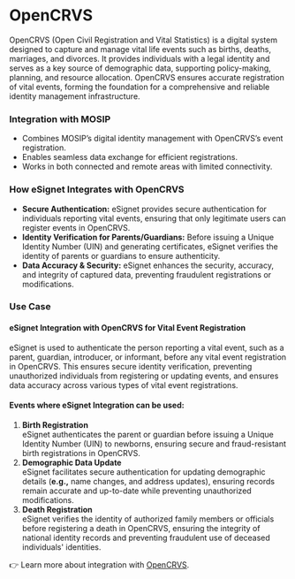 # OpenCRVS

OpenCRVS (Open Civil Registration and Vital Statistics) is a digital system designed to capture and manage vital life events such as births, deaths, marriages, and divorces. It provides individuals with a legal identity and serves as a key source of demographic data, supporting policy-making, planning, and resource allocation. OpenCRVS ensures accurate registration of vital events, forming the foundation for a comprehensive and reliable identity management infrastructure.

### **Integration with MOSIP** <a href="#integration-with-mosip" id="integration-with-mosip"></a>

* Combines MOSIP’s digital identity management with OpenCRVS’s event registration.
* Enables seamless data exchange for efficient registrations.
* Works in both connected and remote areas with limited connectivity.

### **How eSignet Integrates with OpenCRVS** <a href="#how-esignet-integrates-with-opencrvs" id="how-esignet-integrates-with-opencrvs"></a>

* **Secure Authentication:** eSignet provides secure authentication for individuals reporting vital events, ensuring that only legitimate users can register events in OpenCRVS.
* **Identity Verification for Parents/Guardians:** Before issuing a Unique Identity Number (UIN) and generating certificates, eSignet verifies the identity of parents or guardians to ensure authenticity.
* **Data Accuracy & Security:** eSignet enhances the security, accuracy, and integrity of captured data, preventing fraudulent registrations or modifications.

### Use Case <a href="#use-case-esignet-integration-with-opencrvs-for-vital-event-registration" id="use-case-esignet-integration-with-opencrvs-for-vital-event-registration"></a>

#### eSignet Integration with OpenCRVS for Vital Event Registration <a href="#use-case-esignet-integration-with-opencrvs-for-vital-event-registration" id="use-case-esignet-integration-with-opencrvs-for-vital-event-registration"></a>

eSignet is used to authenticate the person reporting a vital event, such as a parent, guardian, introducer, or informant, before any vital event registration in OpenCRVS. This ensures secure identity verification, preventing unauthorized individuals from registering or updating events, and ensures data accuracy across various types of vital event registrations.

#### **Events where eSignet Integration can be used:**

1. **Birth Registration**\
   eSignet authenticates the parent or guardian before issuing a Unique Identity Number (UIN) to newborns, ensuring secure and fraud-resistant birth registrations in OpenCRVS.
2. **Demographic Data Update**\
   eSignet facilitates secure authentication for updating demographic details (**e.g.,** name changes, and address updates), ensuring records remain accurate and up-to-date while preventing unauthorized modifications.
3. **Death Registration**\
   eSignet verifies the identity of authorized family members or officials before registering a death in OpenCRVS, ensuring the integrity of national identity records and preventing fraudulent use of deceased individuals' identities.

👉 Learn more about integration with [OpenCRVS](https://docs.mosip.io/1.2.0/integrations/mosip-opencrvs-integration).
